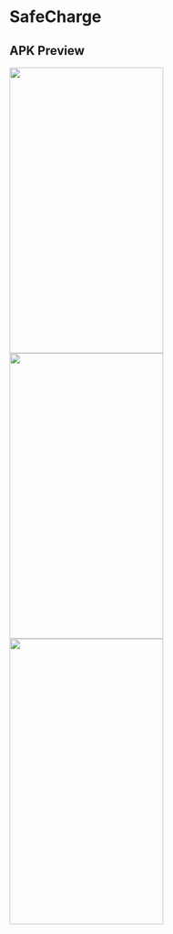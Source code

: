 # SafeCharge

## APK Preview
<img src="https://github.com/SAJAD-net/SafeCharge/assets/71703544/d657f8e6-f184-4fda-8b64-cfb4b6685204" width="270" height="500" /> <img src="https://github.com/SAJAD-net/SafeCharge/assets/71703544/d2e69521-a9ca-441b-8253-cc143d23f138" width="270" height="500" /> <img src="https://github.com/SAJAD-net/SafeCharge/assets/71703544/d8572e88-42c8-4b8b-9cde-ddba7e6c7f06" width="270" height="500" />
